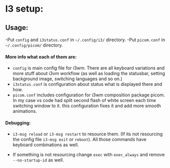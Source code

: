 # I3 setup:

## Usage:

-Put `config` and `i3status.conf` in `~/.config/i3/` directory.
-Put `picom.conf` in `~/.config/picom/` directory.

#### More info what each of them are:

- `config` is main config file for i3wm. There are all keyboard variations and more stuff about i3vm workflow (as well as loading the statusbar, setting background image, switching languages and so on.)
- `i3status.conf` is configuration about status what is displayed there and how.
- `picom.conf` includes configuration for i3wm composition package picom. In my case vs code had split second flash of white screen each time switching window to it. this configuration fixes it and add more smooth animations.

#### Debugging:

- `i3-msg reload` or `i3-msg restart` to resource them. (If its not resourcing the config file `i3-msg exit` or `reboot`). All those commands have keyboard combinations as well.

- If something is not resourcing change `exec` with `exec_always` and remove `--no-startup-id` as well.
